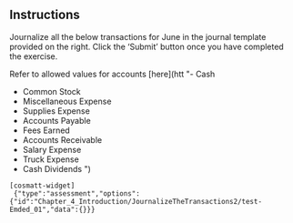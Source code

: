## Instructions

Journalize all the below transactions for June in the journal template provided on the right. Click the ‘Submit’ button once you have completed the exercise. 

Refer to allowed values for accounts [here](htt "- Cash
- Common Stock
- Miscellaneous Expense
- Supplies Expense
- Accounts Payable
- Fees Earned
- Accounts Receivable
- Salary Expense
- Truck Expense
- Cash Dividends
")

```
[cosmatt-widget]
 {"type":"assessment","options":{"id":"Chapter_4_Introduction/JournalizeTheTransactions2/test-Emded_01","data":{}}} 
```
